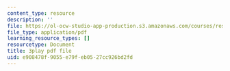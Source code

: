 ```yaml
---
content_type: resource
description: ''
file: https://ol-ocw-studio-app-production.s3.amazonaws.com/courses/res-3-002-collaborative-design-and-creative-expression-with-arduino-microcontrollers-january-iap-2017/e908478f9055e79feb0527cc926bd2fd_kk55qwgSXcA.pdf
file_type: application/pdf
learning_resource_types: []
resourcetype: Document
title: 3play pdf file
uid: e908478f-9055-e79f-eb05-27cc926bd2fd
---
```


